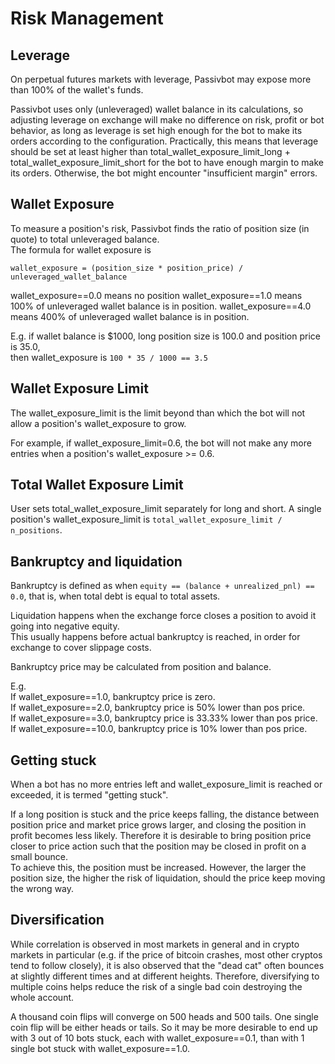 # Risk Management

## Leverage

On perpetual futures markets with leverage, Passivbot may expose more than 100% of the wallet's funds.  

Passivbot uses only (unleveraged) wallet balance in its calculations, so adjusting leverage on exchange will make no difference on risk, profit or bot behavior, as long as leverage is set high enough for the bot to make its orders according to the configuration. Practically, this means that leverage should be set at least higher than total_wallet_exposure_limit_long + total_wallet_exposure_limit_short for the bot to have enough margin to make its orders. Otherwise, the bot might encounter "insufficient margin" errors.

## Wallet Exposure

To measure a position's risk, Passivbot finds the ratio of position size (in quote) to total unleveraged balance.  
The formula for wallet exposure is

`wallet_exposure = (position_size * position_price) / unleveraged_wallet_balance`  

wallet_exposure==0.0 means no position
wallet_exposure==1.0 means 100% of unleveraged wallet balance is in position.
wallet_exposure==4.0 means 400% of unleveraged wallet balance is in position.

E.g. if wallet balance is $1000, long position size is 100.0 and position price is 35.0,  
then wallet_exposure is `100 * 35 / 1000 == 3.5`

## Wallet Exposure Limit

The wallet_exposure_limit is the limit beyond than which the bot will not allow a position's wallet_exposure to grow.

For example, if wallet_exposure_limit=0.6, the bot will not make any more entries when a position's wallet_exposure >= 0.6.

## Total Wallet Exposure Limit

User sets total_wallet_exposure_limit separately for long and short. A single position's wallet_exposure_limit is `total_wallet_exposure_limit / n_positions`.

## Bankruptcy and liquidation

Bankruptcy is defined as when `equity == (balance + unrealized_pnl) == 0.0`, that is, when total debt is equal to total assets.

Liquidation happens when the exchange force closes a position to avoid it going into negative equity.  
This usually happens before actual bankruptcy is reached, in order for exchange to cover slippage costs.

Bankruptcy price may be calculated from position and balance.

E.g.  
If wallet_exposure==1.0, bankruptcy price is zero.  
If wallet_exposure==2.0, bankruptcy price is 50% lower than pos price.  
If wallet_exposure==3.0, bankruptcy price is 33.33% lower than pos price.  
If wallet_exposure==10.0, bankruptcy price is 10% lower than pos price.  


## Getting stuck

When a bot has no more entries left and wallet_exposure_limit is reached or exceeded, it is termed "getting stuck".  

If a long position is stuck and the price keeps falling, the distance between position price and market price grows larger, and closing the position in profit becomes less likely. Therefore it is desirable to bring position price closer to price action such that the position may be closed in profit on a small bounce.  
To achieve this, the position must be increased. However, the larger the position size, the higher the risk of liquidation, should the price keep moving the wrong way.

## Diversification

While correlation is observed in most markets in general and in crypto markets in particular (e.g. if the price of bitcoin crashes, most other cryptos tend to follow closely), it is also observed that the "dead cat" often bounces at slightly different times and at different heights. Therefore, diversifying to multiple coins helps reduce the risk of a single bad coin destroying the whole account.

A thousand coin flips will converge on 500 heads and 500 tails. One single coin flip will be either heads or tails. So it may be more desirable to end up with 3 out of 10 bots stuck, each with wallet_exposure==0.1, than with 1 single bot stuck with wallet_exposure==1.0.

